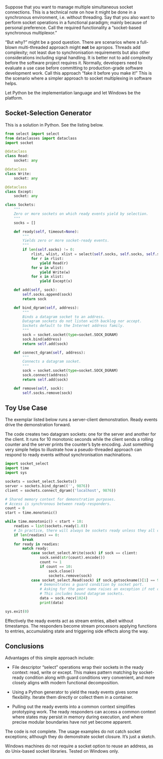 

Suppose that you want to manage multiple simultaneous socket
connections. This is a technical note on how it might be done in a
synchronous environment, i.e. without threading. Say that you also want
to perform socket operations in a functional paradigm; mainly because of
personal preference. Call the required functionality a “socket-based
synchronous multiplexor.”

“But why?” might be a good question. There are scenarios where a
full-blown multi-threaded approach might **not** be apropos. Threads add
complexity; not least due to synchronisation requirements but also other
considerations including signal handling. It is better not to add
complexity before the software project requires it. Normally, developers
need to evaluate a use case before committing to production-grade
software development work. Call this approach “fake it before you make
it!” This is the scenario where a simpler approach to socket
multiplexing in software helps.

Let Python be the implementation language and let Windows be the
platform.

## Socket-Selection Generator

This is a solution in Python. See the listing below.

<!-- Also available in Gist form. -->

``` python
from select import select
from dataclasses import dataclass
import socket

@dataclass
class Read:
    socket: any

@dataclass
class Write:
    socket: any

@dataclass
class Except:
    socket: any

class Sockets:
    """
    Zero or more sockets on which ready events yield by selection.
    """
    socks = []

    def ready(self, timeout=None):
        """
        Yields zero or more socket-ready events.
        """
        if len(self.socks) != 0:
            rlist, wlist, xlist = select(self.socks, self.socks, self.socks, timeout)
            for r in rlist:
                yield Read(r)
            for w in wlist:
                yield Write(w)
            for x in xlist:
                yield Except(x)

    def add(self, sock):
        self.socks.append(sock)
        return sock

    def bind_dgram(self, address):
        """
        Binds a datagram socket to an address.
        Datagram sockets do not listen with backlog nor accept.
        Sockets default to the Internet address family.
        """
        sock = socket.socket(type=socket.SOCK_DGRAM)
        sock.bind(address)
        return self.add(sock)

    def connect_dgram(self, address):
        """
        Connects a datagram socket.
        """
        sock = socket.socket(type=socket.SOCK_DGRAM)
        sock.connect(address)
        return self.add(sock)

    def remove(self, sock):
        self.socks.remove(sock)
```

## Toy Use Case

The exemplar listed below runs a server-client demonstration. Ready
events drive the demonstration forward.

The code creates two datagram sockets: one for the server and another
for the client. It runs for $10$ monotonic seconds while the client
sends a rolling counter and the server prints the counter’s byte
encoding. Just something very simple helps to illustrate how a
pseudo-threaded approach can respond to ready events *without*
synchronisation machinations.

``` python
import socket_select
import time
import sys

sockets = socket_select.Sockets()
server = sockets.bind_dgram(('', 9876))
client = sockets.connect_dgram(('localhost', 9876))

# Shared memory context for demonstration purposes.
# Access is synchronous between ready-responders.
count = 0
start = time.monotonic()

while time.monotonic() < start + 10:
    readies = list(sockets.ready(1.0))
    # In practice, there will always be sockets ready unless they all close.
    if len(readies) == 0:
        break
    for ready in readies:
        match ready:
            case socket_select.Write(sock) if sock == client:
                sock.send(str(count).encode())
                count += 1
                if count == 10:
                    sock.close()
                    sockets.remove(sock)
            case socket_select.Read(sock) if sock.getsockname()[1] == 9876:
                # Demonstrates a guard condition by socket port.
                # Asking for the peer name raises an exception if not connected.
                # This includes bound datagram sockets.
                data = sock.recv(1024)
                print(data)

sys.exit(0)
```

Effectively the ready events act as stream entries, albeit without
timestamps. The responders become stream processors applying functions
to entries, accumulating state and triggering side effects along the
way.

## Conclusions

Advantages of this simple approach include:

- File descriptor “select” operations wrap their sockets in the ready
  context: read, write or except. This makes pattern matching by
  socket-ready condition along with guard conditions very convenient,
  and more closely aligns with modern functional decomposition.

- Using a Python generator to yield the ready events gives some
  flexibility. Iterate them directly or collect them in a container.

- Pulling out the ready events into a common context simplifies
  prototyping work. The ready responders can access a common context
  where states may persist in memory during execution, and where precise
  modular boundaries have not yet become apparent.

The code is not complete. The usage examples do not catch socket
exceptions; although they do demonstrate socket closure. It’s just a
sketch.

Windows machines do not require a socket option to reuse an address, as
do Unix-based socket libraries. Tested on Windows only.
